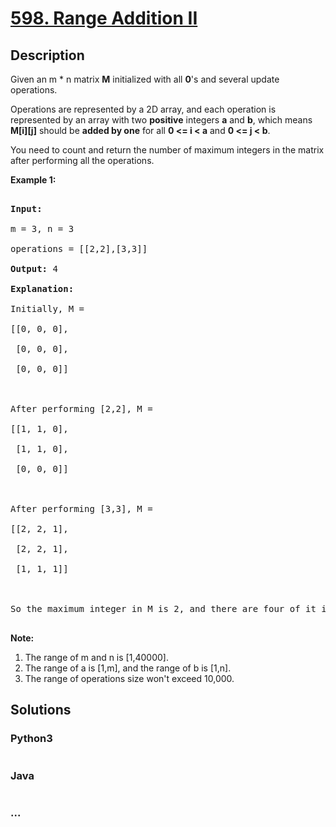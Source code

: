 # [598. Range Addition II](https://leetcode.com/problems/range-addition-ii)

## Description
<p>Given an m * n matrix <b>M</b> initialized with all <b>0</b>'s and several update operations.</p>

<p>Operations are represented by a 2D array, and each operation is represented by an array with two <b>positive</b> integers <b>a</b> and <b>b</b>, which means <b>M[i][j]</b> should be <b>added by one</b> for all <b>0 <= i < a</b> and <b>0 <= j < b</b>. </p>

<p>You need to count and return the number of maximum integers in the matrix after performing all the operations.</p>



<p><b>Example 1:</b><br />

<pre>

<b>Input:</b> 

m = 3, n = 3

operations = [[2,2],[3,3]]

<b>Output:</b> 4

<b>Explanation:</b> 

Initially, M = 

[[0, 0, 0],

 [0, 0, 0],

 [0, 0, 0]]



After performing [2,2], M = 

[[1, 1, 0],

 [1, 1, 0],

 [0, 0, 0]]



After performing [3,3], M = 

[[2, 2, 1],

 [2, 2, 1],

 [1, 1, 1]]



So the maximum integer in M is 2, and there are four of it in M. So return 4.

</pre>

</p>



<p><b>Note:</b><br>

<ol>

<li>The range of m and n is [1,40000].</li>

<li>The range of a is [1,m], and the range of b is [1,n].</li>

<li>The range of operations size won't exceed 10,000.</li>

</ol>

</p>


## Solutions


<!-- tabs:start -->

### **Python3**

```python

```

### **Java**

```java

```

### **...**
```

```

<!-- tabs:end -->